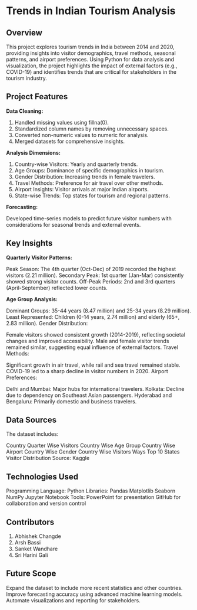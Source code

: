 # **Trends in Indian Tourism Analysis**

## **Overview**

This project explores tourism trends in India between 2014 and 2020, providing insights into visitor demographics, travel methods, seasonal patterns, and airport preferences. Using Python for data analysis and visualization, the project highlights the impact of external factors (e.g., COVID-19) and identifies trends that are critical for stakeholders in the tourism industry.

## **Project Features**

**Data Cleaning:**

1) Handled missing values using fillna(0).
2) Standardized column names by removing unnecessary spaces.
3) Converted non-numeric values to numeric for analysis.
4) Merged datasets for comprehensive insights.

**Analysis Dimensions:**

1) Country-wise Visitors: Yearly and quarterly trends.
2) Age Groups: Dominance of specific demographics in tourism.
3) Gender Distribution: Increasing trends in female travelers.
4) Travel Methods: Preference for air travel over other methods.
5) Airport Insights: Visitor arrivals at major Indian airports.
6) State-wise Trends: Top states for tourism and regional patterns.

**Forecasting:**

Developed time-series models to predict future visitor numbers with considerations for seasonal trends and external events.

## **Key Insights**
**Quarterly Visitor Patterns:**

Peak Season: The 4th quarter (Oct-Dec) of 2019 recorded the highest visitors (2.21 million).
Secondary Peak: 1st quarter (Jan-Mar) consistently showed strong visitor counts.
Off-Peak Periods: 2nd and 3rd quarters (April-September) reflected lower counts.

**Age Group Analysis:**

Dominant Groups: 35-44 years (8.47 million) and 25-34 years (8.29 million).
Least Represented: Children (0-14 years, 2.74 million) and elderly (65+, 2.83 million).
Gender Distribution:

Female visitors showed consistent growth (2014-2019), reflecting societal changes and improved accessibility.
Male and female visitor trends remained similar, suggesting equal influence of external factors.
Travel Methods:

Significant growth in air travel, while rail and sea travel remained stable.
COVID-19 led to a sharp decline in visitor numbers in 2020.
Airport Preferences:

Delhi and Mumbai: Major hubs for international travelers.
Kolkata: Decline due to dependency on Southeast Asian passengers.
Hyderabad and Bengaluru: Primarily domestic and business travelers.

## **Data Sources**
The dataset includes:

Country Quarter Wise Visitors
Country Wise Age Group
Country Wise Airport
Country Wise Gender
Country Wise Visitors Ways
Top 10 States Visitor Distribution
Source: Kaggle

## **Technologies Used**
Programming Language: Python
Libraries:
Pandas
Matplotlib
Seaborn
NumPy
Jupyter Notebook
Tools:
PowerPoint for presentation
GitHub for collaboration and version control

## **Contributors**
1) Abhishek Changde
2) Arsh Bassi
3) Sanket Wandhare
4) Sri Harini Gali

## **Future Scope**
Expand the dataset to include more recent statistics and other countries.
Improve forecasting accuracy using advanced machine learning models.
Automate visualizations and reporting for stakeholders.
